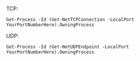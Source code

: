 TCP: 

```
Get-Process -Id (Get-NetTCPConnection -LocalPort YourPortNumberHere).OwningProcess
```

UDP:

```
Get-Process -Id (Get-NetUDPEndpoint -LocalPort YourPortNumberHere).OwningProcess
```
